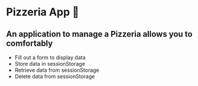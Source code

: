 # Pizzeria App :pizza:

## An application to manage a Pizzeria allows you to comfortably

- Fill out a form to display data
- Store data in sessionStorage
- Retrieve data from sessionStorage
- Delete data from sessionStorage
